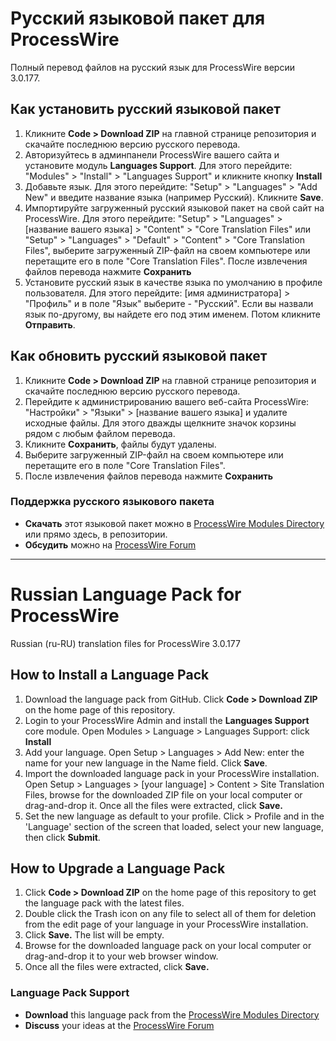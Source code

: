 # Русский языковой пакет для ProcessWire

Полный перевод файлов на русский язык для ProcessWire версии 3.0.177.


## Как установить русский языковой пакет

1.  Кликните    **Code > Download ZIP** на главной странице репозитория и скачайте   последнюю версию русского перевода.
2. Авторизуйтесь в админпанели ProcessWire вашего сайта  и установите модуль **Languages Support**.
   Для этого перейдите:  "Modules" > "Install" > "Languages Support" и кликните кнопку **Install**
3. Добавьте язык.
   Для этого перейдите: "Setup" > "Languages" > "Add New" и введите название языка (например Русский). Кликните **Save**.
4. Импортируйте загруженный русский  языковой  пакет на свой сайт на ProcessWire.
   Для этого перейдите: "Setup" > "Languages" > [название вашего языка] > "Content" > "Core Translation Files" или "Setup" > "Languages" > "Default" > "Content" > "Core Translation Files", выберите загруженный ZIP-файл на своем компьютере или перетащите его в поле "Core Translation Files". После извлечения файлов перевода нажмите **Сохранить**
5. Установите русский язык в качестве языка по умолчанию в профиле пользователя.
   Для этого перейдите: [имя администратора]  > "Профиль" и в поле "Язык" выберите - "Русский". Если вы назвали язык по-другому, вы найдете его под этим именем. Потом кликните **Отправить**.


## Как обновить русский  языковой пакет

1. Кликните    **Code > Download ZIP** на главной странице репозитория и скачайте последнюю версию русского перевода.
2. Перейдите к администрированию вашего веб-сайта ProcessWire: "Настройки" > "Языки" > [название вашего языка] и удалите исходные файлы. Для этого дважды щелкните значок корзины рядом с любым файлом перевода.
3. Кликните **Сохранить**,  файлы будут удалены.
4. Выберите загруженный ZIP-файл на своем компьютере или перетащите его в поле "Core Translation Files". 
5. После извлечения файлов перевода нажмите **Сохранить**


### Поддержка русского языкового пакета

- **Скачать**  этот языковой пакет можно в  [ProcessWire Modules Directory](https://modules.processwire.com/modules/pwrussian/) или прямо здесь, в репозитории.
- **Обсудить** можно на [ProcessWire Forum](https://processwire.com/talk/topic/24342-russian-ru-ru-maintained/)

---

# Russian Language Pack for ProcessWire

Russian (ru-RU) translation files for ProcessWire 3.0.177

## How to Install a Language Pack

1. Download the language pack from GitHub.
   Click **Code > Download ZIP** on the home page of this repository.
2. Login to your ProcessWire Admin and install the **Languages Support** core module.
   Open Modules > Language > Languages Support: click **Install**
3. Add your language.
   Open Setup > Languages > Add New: enter the name for your new language in the Name field. Click **Save**.
4. Import the downloaded language pack in your ProcessWire installation.
   Open Setup > Languages > [your language] > Content > Site Translation Files,
   browse for the downloaded ZIP file on your local computer or drag-and-drop it. Once all the files were extracted, click **Save.**
5. Set the new language as default to your profile.
   Click > Profile and in the 'Language' section of the screen that loaded, select your new language, then click **Submit**.


## How to Upgrade a Language Pack

1. Click **Code > Download ZIP** on the home page of this repository to get the language pack with the latest files.
2. Double click the Trash icon on any file to select all of them for deletion from the edit page of your language in your ProcessWire installation. 
3. Click **Save.** The list will be empty.
4. Browse for the downloaded language pack on your local computer or drag-and-drop it to your web browser window.
5. Once all the files were extracted, click **Save.**


### Language Pack Support

- **Download** this language pack from the [ProcessWire Modules Directory](https://modules.processwire.com/modules/pwrussian/)
- **Discuss** your ideas at the [ProcessWire Forum](https://processwire.com/talk/topic/24342-russian-ru-ru-maintained/)
